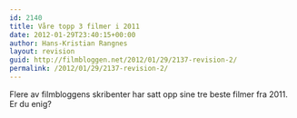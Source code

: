 ```yaml
---
id: 2140
title: Våre topp 3 filmer i 2011
date: 2012-01-29T23:40:15+00:00
author: Hans-Kristian Rangnes
layout: revision
guid: http://filmbloggen.net/2012/01/29/2137-revision-2/
permalink: /2012/01/29/2137-revision-2/
---
```

Flere av filmbloggens skribenter har satt opp sine tre beste filmer fra 2011. Er du enig?